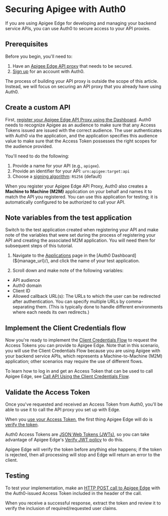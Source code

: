# Securing Apigee with Auth0

If you are using Apigee Edge for developing and managing your backend service APIs, you can use Auth0 to secure access to your API proxies.

## Prerequisites

Before you begin, you'll need to:

1. Have an [Apigee Edge API proxy](https://docs.apigee.com/api-platform/get-started/get-started) that needs to be secured.
2. [Sign up](https://auth0.com/signup) for an account with Auth0.

The process of building your API proxy is outside the scope of this article. Instead, we will focus on securing an API proxy that you already have using Auth0.

## Create a custom API

First, [register your Apigee Edge API Proxy using the Dashboard](/getting-started/set-up-api). Auth0 needs to recognize Apigee as an audience to make sure that any Access Tokens issued are issued with the correct audience. The user authenticates with Auth0 via the application, and the application specifies this audience value to make sure that the Access Token possesses the right scopes for the audience provided.

You'll need to do the following:

1. Provide a name for your API (e.g., `apigee`).
2. Provide an identifier for your API: `urn:apigee:target:api`
3. Choose a [signing algorithm](/tokens/concepts/signing-algorithms): `RS256` (default)

When you register your Apigee Edge API Proxy, Auth0 also creates a **Machine to Machine (M2M)** application on your behalf and names it to match the API you registered. You can use this application for testing; it is automatically configured to be authorized to call your API. 

## Note variables from the test application

Switch to the test application created when registering your API and make note of the variables that were set during the process of registering your API and creating the associated M2M application. You will need them for subsequent steps of this tutorial.

1. Navigate to the [Applications](${manage_url}/#/applications) page in the [Auth0 Dashboard](${manage_url}/), and click the name of your test application.

2. Scroll down and make note of the following variables:

* API audience
* Auth0 domain
* Client ID
* Allowed callback URL(s): The URLs to which the user can be redirected after authentication. You can specify multiple URLs by comma-separating them. (This is typically done to handle different environments where each needs its own redirects.)

## Implement the Client Credentials flow

Now you're ready to implement the [Client Credentials Flow](/flows/guides/client-credentials/call-api-client-credentials#request-token) to request the Access Tokens you can provide to Apigee Edge. Note that in this scenario, you will use the Client Credentials Flow because you are using Apigee with your backend service APIs, which represents a Machine-to-Machine (M2M) application; other scenarios may require the use of different flows.

To learn how to log in and get an Access Token that can be used to call Apigee Edge, see [Call API Using the Client Credentials Flow](/flows/guides/client-credentials/call-api-client-credentials).

## Validate the Access Token

Once you've requested and received an Access Token from Auth0, you'll be able to use it to call the API proxy you set up with Edge.

When you [use your Access Token](https://docs.apigee.com/api-platform/security/oauth/using-access-tokens.html), the first thing Apigee Edge will do is [verify the token](https://docs.apigee.com/api-platform/security/oauth/using-access-tokens.html#addingaverifyaccesstokenpolicy). 

Auth0 Access Tokens are [JSON Web Tokens (JWTs)](/tokens/concepts/jwts), so you can take advantage of Apigee Edge's [Verify JWT policy](https://docs.apigee.com/api-platform/reference/policies/verify-jwt-policy#verify-a-jwt-signed-with-the-rs256-algorithm) to do this.

Apigee Edge will verify the token before anything else happens; if the token is rejected, then all processing will stop and Edge will return an error to the client.

## Testing

To test your implementation, make an [HTTP POST call to Apigee Edge](https://docs.apigee.com/api-platform/security/oauth/oauth-20-client-credentials-grant-type.html#callingtheprotectedapi) with the Auth0-issued Access Token included in the header of the call.

When you receive a successful response, extract the token and review it to verify the inclusion of required/requested user claims.
